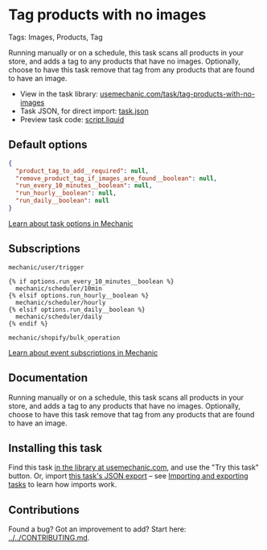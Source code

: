 # Tag products with no images

Tags: Images, Products, Tag

Running manually or on a schedule, this task scans all products in your store, and adds a tag to any products that have no images. Optionally, choose to have this task remove that tag from any products that are found to have an image.

* View in the task library: [usemechanic.com/task/tag-products-with-no-images](https://usemechanic.com/task/tag-products-with-no-images)
* Task JSON, for direct import: [task.json](../../tasks/tag-products-with-no-images.json)
* Preview task code: [script.liquid](./script.liquid)

## Default options

```json
{
  "product_tag_to_add__required": null,
  "remove_product_tag_if_images_are_found__boolean": null,
  "run_every_10_minutes__boolean": null,
  "run_hourly__boolean": null,
  "run_daily__boolean": null
}
```

[Learn about task options in Mechanic](https://docs.usemechanic.com/article/471-task-options)

## Subscriptions

```liquid
mechanic/user/trigger

{% if options.run_every_10_minutes__boolean %}
  mechanic/scheduler/10min
{% elsif options.run_hourly__boolean %}
  mechanic/scheduler/hourly
{% elsif options.run_daily__boolean %}
  mechanic/scheduler/daily
{% endif %}

mechanic/shopify/bulk_operation
```

[Learn about event subscriptions in Mechanic](https://docs.usemechanic.com/article/408-subscriptions)

## Documentation

Running manually or on a schedule, this task scans all products in your store, and adds a tag to any products that have no images. Optionally, choose to have this task remove that tag from any products that are found to have an image.

## Installing this task

Find this task [in the library at usemechanic.com](https://usemechanic.com/task/tag-products-with-no-images), and use the "Try this task" button. Or, import [this task's JSON export](../../tasks/tag-products-with-no-images.json) – see [Importing and exporting tasks](https://docs.usemechanic.com/article/505-importing-and-exporting-tasks) to learn how imports work.

## Contributions

Found a bug? Got an improvement to add? Start here: [../../CONTRIBUTING.md](../../CONTRIBUTING.md).
